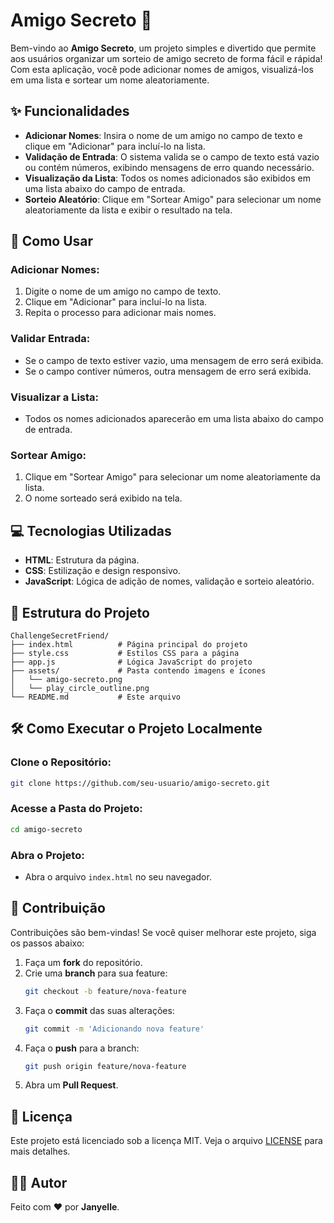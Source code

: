 # Amigo Secreto 🎁

Bem-vindo ao **Amigo Secreto**, um projeto simples e divertido que permite aos usuários organizar um sorteio de amigo secreto de forma fácil e rápida! Com esta aplicação, você pode adicionar nomes de amigos, visualizá-los em uma lista e sortear um nome aleatoriamente.

## ✨ Funcionalidades

- **Adicionar Nomes**: Insira o nome de um amigo no campo de texto e clique em "Adicionar" para incluí-lo na lista.
- **Validação de Entrada**: O sistema valida se o campo de texto está vazio ou contém números, exibindo mensagens de erro quando necessário.
- **Visualização da Lista**: Todos os nomes adicionados são exibidos em uma lista abaixo do campo de entrada.
- **Sorteio Aleatório**: Clique em "Sortear Amigo" para selecionar um nome aleatoriamente da lista e exibir o resultado na tela.

## 🚀 Como Usar

### Adicionar Nomes:
1. Digite o nome de um amigo no campo de texto.
2. Clique em "Adicionar" para incluí-lo na lista.
3. Repita o processo para adicionar mais nomes.

### Validar Entrada:
- Se o campo de texto estiver vazio, uma mensagem de erro será exibida.
- Se o campo contiver números, outra mensagem de erro será exibida.

### Visualizar a Lista:
- Todos os nomes adicionados aparecerão em uma lista abaixo do campo de entrada.

### Sortear Amigo:
1. Clique em "Sortear Amigo" para selecionar um nome aleatoriamente da lista.
2. O nome sorteado será exibido na tela.

## 💻 Tecnologias Utilizadas

- **HTML**: Estrutura da página.
- **CSS**: Estilização e design responsivo.
- **JavaScript**: Lógica de adição de nomes, validação e sorteio aleatório.

## 📂 Estrutura do Projeto

```
ChallengeSecretFriend/
├── index.html          # Página principal do projeto
├── style.css           # Estilos CSS para a página
├── app.js              # Lógica JavaScript do projeto
├── assets/             # Pasta contendo imagens e ícones
│   └── amigo-secreto.png
│   └── play_circle_outline.png
└── README.md           # Este arquivo
```

## 🛠️ Como Executar o Projeto Localmente

### Clone o Repositório:
```bash
git clone https://github.com/seu-usuario/amigo-secreto.git
```

### Acesse a Pasta do Projeto:
```bash
cd amigo-secreto
```

### Abra o Projeto:
- Abra o arquivo `index.html` no seu navegador.

## 🤝 Contribuição

Contribuições são bem-vindas! Se você quiser melhorar este projeto, siga os passos abaixo:

1. Faça um **fork** do repositório.
2. Crie uma **branch** para sua feature:
   ```bash
   git checkout -b feature/nova-feature
   ```
3. Faça o **commit** das suas alterações:
   ```bash
   git commit -m 'Adicionando nova feature'
   ```
4. Faça o **push** para a branch:
   ```bash
   git push origin feature/nova-feature
   ```
5. Abra um **Pull Request**.

## 📜 Licença

Este projeto está licenciado sob a licença MIT. Veja o arquivo [LICENSE](LICENSE) para mais detalhes.

## 👨‍💻 Autor

Feito com ❤️ por **Janyelle**.

